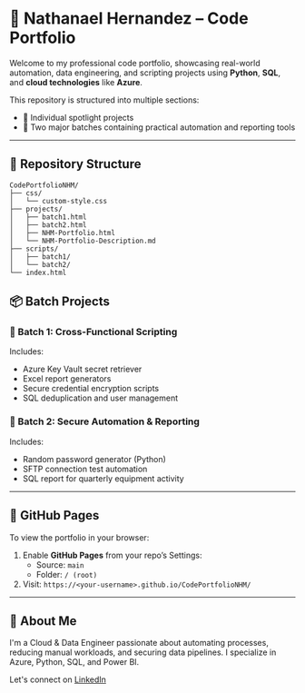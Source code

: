 # 💼 Nathanael Hernandez – Code Portfolio

Welcome to my professional code portfolio, showcasing real-world automation, data engineering, and scripting projects using **Python**, **SQL**, and **cloud technologies** like **Azure**.

This repository is structured into multiple sections:
- 🔹 Individual spotlight projects
- 🔹 Two major batches containing practical automation and reporting tools

---

## 📂 Repository Structure

```
CodePortfolioNHM/
├── css/
│   └── custom-style.css
├── projects/
│   ├── batch1.html
│   ├── batch2.html
│   ├── NHM-Portfolio.html
│   └── NHM-Portfolio-Description.md
├── scripts/
│   ├── batch1/
│   └── batch2/
└── index.html
```

## 📦 Batch Projects

### 🔹 Batch 1: Cross-Functional Scripting
Includes:
- Azure Key Vault secret retriever
- Excel report generators
- Secure credential encryption scripts
- SQL deduplication and user management

### 🔹 Batch 2: Secure Automation & Reporting
Includes:
- Random password generator (Python)
- SFTP connection test automation
- SQL report for quarterly equipment activity

---

## 🚀 GitHub Pages
To view the portfolio in your browser:

1. Enable **GitHub Pages** from your repo’s Settings:
   - Source: `main`
   - Folder: `/ (root)`
2. Visit: `https://<your-username>.github.io/CodePortfolioNHM/`

---

## 👋 About Me
I'm a Cloud & Data Engineer passionate about automating processes, reducing manual workloads, and securing data pipelines. I specialize in Azure, Python, SQL, and Power BI.

Let's connect on [LinkedIn](https://www.linkedin.com/in/nathanael-j-hernandez-106a00136)
